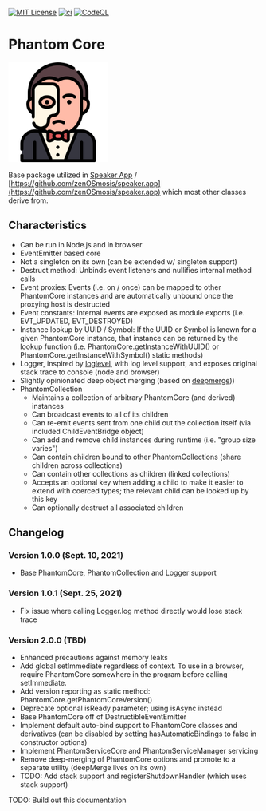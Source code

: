 [![MIT License][license-image]][license-url]
[![ci][ci-image]][ci-url]
[![CodeQL][codeql-image]][codeql-url]

[license-image]: https://img.shields.io/github/license/zenosmosis/phantom-core
[license-url]: https://raw.githubusercontent.com/zenOSmosis/phantom-core/main/LICENSE
[ci-image]: https://github.com/zenosmosis/phantom-core/actions/workflows/ci.yml/badge.svg
[ci-url]: https://github.com/zenOSmosis/phantom-core/actions/workflows/ci.yml
[codeql-image]: https://github.com/zenosmosis/phantom-core/workflows/CodeQL/badge.svg
[codeql-url]: https://github.com/zenOSmosis/phantom-core/actions/workflows/codeql-analysis.yml

# Phantom Core

<img src="phantom.svg" alt="Phantom" width="200"/>

Base package utilized in [Speaker App](https://speaker.app) / [https://github.com/zenOSmosis/speaker.app](https://github.com/zenOSmosis/speaker.app) which most other classes derive from.

## Characteristics

  - Can be run in Node.js and in browser
  - EventEmitter based core
  - Not a singleton on its own (can be extended w/ singleton support)
  - Destruct method: Unbinds event listeners and nullifies internal method calls
  - Event proxies: Events (i.e. on / once) can be mapped to other PhantomCore instances and are automatically unbound once the proxying host is destructed
  - Event constants: Internal events are exposed as module exports (i.e. EVT_UPDATED, EVT_DESTROYED)
  - Instance lookup by UUID / Symbol: If the UUID or Symbol is known for a given PhantomCore instance, that instance can be returned by the lookup function (i.e. PhantomCore.getInstanceWithUUID() or PhantomCore.getInstanceWithSymbol() static methods)
  - Logger, inspired by [loglevel](https://www.npmjs.com/package/loglevel), with log level support, and exposes original stack trace to console (node and browser)
  - Slightly opinionated deep object merging (based on [deepmerge](https://www.npmjs.com/package/deepmerge)))
  - PhantomCollection
    - Maintains a collection of arbitrary PhantomCore (and derived) instances
    - Can broadcast events to all of its children
    - Can re-emit events sent from one child out the collection itself (via included ChildEventBridge object)
    - Can add and remove child instances during runtime (i.e. "group size varies")
    - Can contain children bound to other PhantomCollections (share children across collections)
    - Can contain other collections as children (linked collections)
    - Accepts an optional key when adding a child to make it easier to extend with coerced types; the relevant child can be looked up by this key
    - Can optionally destruct all associated children

## Changelog

### Version 1.0.0 (Sept. 10, 2021)
  - Base PhantomCore, PhantomCollection and Logger support

### Version 1.0.1 (Sept. 25, 2021)
  - Fix issue where calling Logger.log method directly would lose stack trace

### Version 2.0.0 (TBD)

  - Enhanced precautions against memory leaks
  - Add global setImmediate regardless of context.  To use in a browser, require PhantomCore somewhere in the program before calling setImmediate.
  - Add version reporting as static method: PhantomCore.getPhantomCoreVersion()
  - Deprecate optional isReady parameter; using isAsync instead
  - Base PhantomCore off of DestructibleEventEmitter
  - Implement default auto-bind support to PhantomCore classes and derivatives (can be disabled by setting hasAutomaticBindings to false in constructor options)
  - Implement PhantomServiceCore and PhantomServiceManager servicing
  - Remove deep-merging of PhantomCore options and promote to a separate utility (deepMerge lives on its own)
  - TODO: Add stack support and registerShutdownHandler (which uses stack support)

TODO: Build out this documentation
